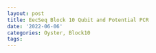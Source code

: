 ```yaml
---
layout: post
title: EecSeq Block 10 Qubit and Potential PCR
date: '2022-06-06'
categories: Oyster, Block10
tags: 
---
```

